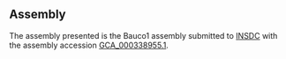 

Assembly
--------

The assembly presented is the Bauco1 assembly submitted to
[INSDC](http://www.insdc.org) with the assembly accession
[GCA\_000338955.1](http://www.ebi.ac.uk/ena/data/view/GCA_000338955.1).
